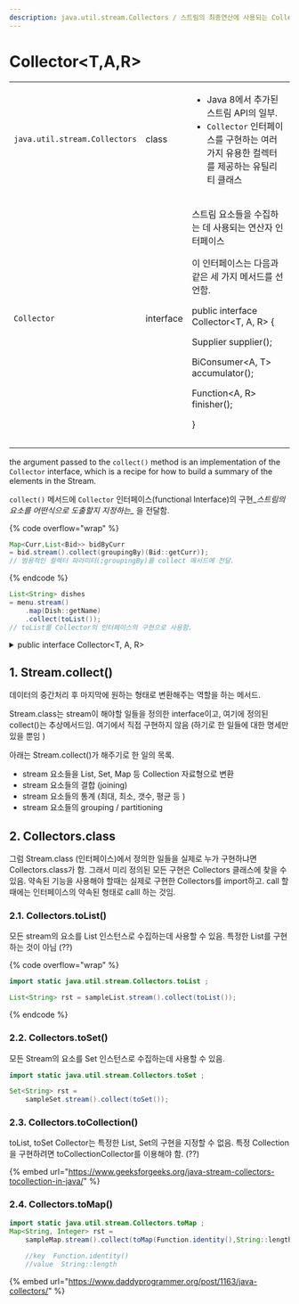 ```yaml
---
description: java.util.stream.Collectors / 스트림의 최종연산에 사용되는 Collectors ??
---
```


# Collector\<T,A,R>

|                               |           |                                                                                                                                                                                                                                                             |
| ----------------------------- | --------- | ----------------------------------------------------------------------------------------------------------------------------------------------------------------------------------------------------------------------------------------------------------- |
| `java.util.stream.Collectors` | class     | <ul><li>Java 8에서 추가된 스트림 API의 일부. </li><li> <code>Collector</code> 인터페이스를 구현하는 여러 가지 유용한 컬렉터를 제공하는 유틸리티 클래스 </li></ul>                                                                                                                                      |
| `Collector`                   | interface | <p>스트림 요소들을 수집하는 데 사용되는 연산자 인터페이스</p><p>이 인터페이스는 다음과 같은 세 가지 메서드를 선언함. </p><p></p><p>public interface Collector&#x3C;T, A, R> { </p><p>Supplier supplier(); </p><p>BiConsumer&#x3C;A, T> accumulator(); </p><p>Function&#x3C;A, R> finisher(); </p><p>}</p> |
|                               |           |                                                                                                                                                                                                                                                             |
|                               |           |                                                                                                                                                                                                                                                             |

the argument passed to the `collect()` method is an implementation of the `Collector` interface, which  is a recipe for how to build a summary of the elements in the Stream.

`collect()` 메서드에 `Collector` 인터페이스(functional Interface)의 구현\__스트림의 요소를 어떤식으로 도출할지 지정하는\__ 을 전달함.&#x20;

{% code overflow="wrap" %}
```java
Map<Curr,List<Bid>> bidByCurr 
= bid.stream().collect(groupingBy)(Bid::getCurr));
// 범용적인 컬렉터 파라미터(;groupingBy)를 collect 메서드에 전달.  
```
{% endcode %}

```java
List<String> dishes 
= menu.stream()
    .map(Dish::getName)
    .collect(toList()); 
// toList를 Collector의 인터페이스의 구현으로 사용함. 
```

<details>

<summary>public interface Collector&#x3C;T, A, R></summary>

* T, The **type of input** elements to the reduction operation.
* A, The mutable **accumulation type** of the reduction operation.
* R, The **result type** of the reduction operation.

```java
public interface Collector<T, A, R> {

    Supplier<A> supplier();
    BiConsumer<A, T> accumulator();
    BinaryOperator<A> combiner();
    Function<A, R> finisher();
    Set<Characteristics> characteristics();
    
    public static<T, R> Collector<T, R, R> of(Supplier<R> supplier,
                                              BiConsumer<R, T> accumulator,
                                              BinaryOperator<R> combiner,
                                              Characteristics... characteristics) {
        Objects.requireNonNull(supplier);
        Objects.requireNonNull(accumulator);
        Objects.requireNonNull(combiner);
        Objects.requireNonNull(characteristics);
        Set<Characteristics> cs = (characteristics.length == 0)
                                  ? Collectors.CH_ID
                                  : Collections.unmodifiableSet(EnumSet.of(Collector.Characteristics.IDENTITY_FINISH,
                                                                           characteristics));
        return new Collectors.CollectorImpl<>(supplier, accumulator, combiner, cs);
    }

    public static<T, A, R> Collector<T, A, R> of(Supplier<A> supplier,
                                                 BiConsumer<A, T> accumulator,
                                                 BinaryOperator<A> combiner,
                                                 Function<A, R> finisher,
                                                 Characteristics... characteristics) {
        Objects.requireNonNull(supplier);
        Objects.requireNonNull(accumulator);
        Objects.requireNonNull(combiner);
        Objects.requireNonNull(finisher);
        Objects.requireNonNull(characteristics);
        Set<Characteristics> cs = Collectors.CH_NOID;
        if (characteristics.length > 0) {
            cs = EnumSet.noneOf(Characteristics.class);
            Collections.addAll(cs, characteristics);
            cs = Collections.unmodifiableSet(cs);
        }
        return new Collectors.CollectorImpl<>(supplier, accumulator, combiner, finisher, cs);
    }
    enum Characteristics {
        CONCURRENT,
        UNORDERED,
        IDENTITY_FINISH
    }
}
```



</details>

## 1. Stream.collect()

데이터의 중간처리 후 마지막에 원하는 형태로 변환해주는 역할을 하는 메서드.&#x20;

Stream.class는 stream이 해야할 일들을 정의한 interface이고, 여기에 정의된 collect()는 추상메서드임. 여기에서 직접 구현하지 않음 (하기로 한 일들에 대한 명세만 있을 뿐임 )

아래는 Stream.collect()가 해주기로 한 일의 목록.&#x20;

* stream 요소들을 List, Set, Map 등 Collection 자료형으로 변환
* stream 요소들의 결합 (joining)
* stream 요소들의 통계 (최대, 최소, 갯수, 평균 등 ) &#x20;
* stream 요소들의 grouping / partitioning

## 2. Collectors.class&#x20;

그럼 Stream.class (인터페이스)에서 정의한 일들을 실제로 누가 구현하냐면 Collectors.class가 함. 그래서 미리 정의된 모든 구현은 Collectors 클래스에 찾을 수 있음. 약속된 기능을 사용해야 할때는 실제로 구현한 Collectors를 import하고. call 할 때에는 인터페이스의 약속된 형태로 calll 하는 것임.&#x20;

### 2.1. Collectors.toList()

모든 stream의 요소를 List 인스턴스로 수집하는데 사용할 수 있음. 특정한 List를 구현하는 것이 아님 (??)

{% code overflow="wrap" %}
```java
import static java.util.stream.Collectors.toList ;

List<String> rst = sampleList.stream().collect(toList());
```
{% endcode %}

### 2.2. Collectors.toSet()&#x20;

모든 Stream의 요소를 Set 인스턴스로 수집하는데 사용할 수 있음.&#x20;

```java
import static java.util.stream.Collectors.toSet ;

Set<String> rst = 
    sampleSet.stream().collect(toSet());
```

### 2.3. Collectors.toCollection()

toList, toSet Collector는 특정한 List, Set의 구현을 지정할 수 없음. 특정 Collection을 구현하려면 toCollectionCollector를 이용해야 함. (??)

{% embed url="https://www.geeksforgeeks.org/java-stream-collectors-tocollection-in-java/" %}

### 2.4. Collectors.toMap()

```java
import static java.util.stream.Collectors.toMap ;
Map<String, Integer> rst = 
    sampleMap.stream().collect(toMap(Function.identity(),String::length))
    
    //key  Function.identity()
    //value  String::length
```



{% embed url="https://www.daddyprogrammer.org/post/1163/java-collectors/" %}
